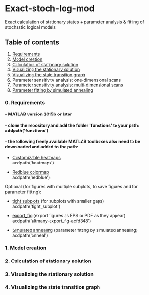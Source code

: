# Exact-stoch-log-mod

Exact calculation of stationary states + parameter analysis & fitting of stochastic logical models

## Table of contents

1. [Requirements](#markdown-header-0-toc)
1. [Model creation](#toc-model_creation)
1. [Calculation of stationary solution](#toc-calc-stat-sol)
1. [Visualizing the stationary solution](#toc-vis-stat-sol)
1. [Visualizing the state transition graph](#toc-vis-stg)
1. [Parameter sensitivity analysis: one-dimensional scans](#param-sens-1dim)
1. [Parameter sensitivity analysis: multi-dimensional scans](#param-sens-multidim)
1. [Parameter fitting by simulated annealing](#param-fitting)

### 0. Requirements

#### - MATLAB version 2015b or later

#### - clone the repository and add the folder 'functions' to your path: addpath('functions')

#### - the following freely available MATLAB toolboxes also need to be downloaded and added to the path:

- [Customizable heatmaps](https://mathworks.com/matlabcentral/fileexchange/24253-customizable-heat-maps)  
addpath('heatmaps')

- [Redblue colormap](https://mathworks.com/matlabcentral/fileexchange/25536-red-blue-colormap)  
addpath('redblue');

Optional (for figures with multiple subplots, to save figures and for parameter fitting):  
- [tight subplots](https://mathworks.com/matlabcentral/fileexchange/27991-tight_subplot-nh-nw-gap-marg_h-marg_w) (for subplots with smaller gaps)  
addpath('tight_subplot') 

- [export_fig](https://mathworks.com/matlabcentral/fileexchange/23629-export_fig) (export figures as EPS or PDF as they appear)  
addpath('altmany-export_fig-acfd348') 

- [Simulated annealing](https://mathworks.com/matlabcentral/fileexchange/10548-general-simulated-annealing-algorithm) (parameter fitting by simulated annealing)  
addpath('anneal') 


### 1. Model creation

### 2. Calculation of stationary solution

### 3. Visualizing the stationary solution

### 4. Visualizing the state transition graph